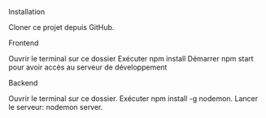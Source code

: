 
Installation

Cloner ce projet depuis GitHub.

Frontend

Ouvrir le terminal sur ce dossier 
Exécuter npm install
Démarrer npm start pour avoir accès au serveur de développement

Backend

Ouvrir le terminal sur ce dossier.
Exécuter npm install -g nodemon.
Lancer le serveur: nodemon server.